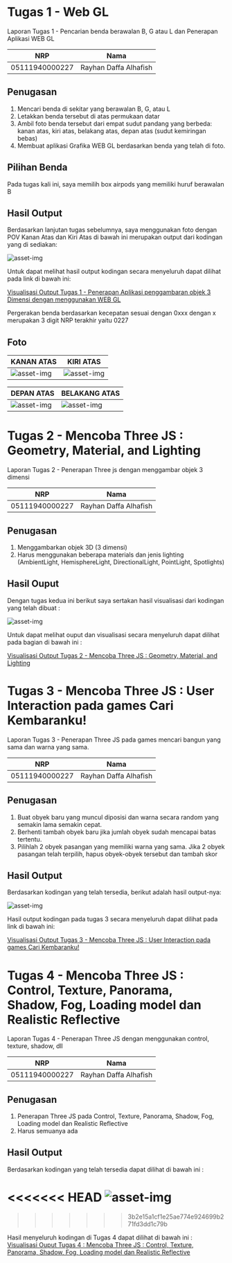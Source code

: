 # Tugas 1 - Web GL
 
Laporan Tugas 1 - Pencarian benda berawalan B, G atau L dan Penerapan Aplikasi WEB GL

NRP              | Nama
-----------------|-----------
05111940000227   | Rayhan Daffa Alhafish

## Penugasan 
1. Mencari benda di sekitar yang berawalan B, G, atau L 
2. Letakkan benda tersebut di atas permukaan datar 
3. Ambil foto benda tersebut dari empat sudut pandang yang berbeda: kanan atas, kiri atas, belakang atas, depan atas (sudut kemiringan bebas)
4. Membuat aplikasi Grafika WEB GL berdasarkan benda yang telah di foto.

## Pilihan Benda 
Pada tugas kali ini, saya memilih box airpods yang memiliki huruf berawalan B

## Hasil Output 
Berdasarkan lanjutan tugas sebelumnya, saya menggunakan foto dengan POV Kanan Atas dan Kiri Atas di bawah ini merupakan output dari kodingan yang di sediakan: <br>

   ![asset-img](https://github.com/cg2021b/tugas-1-rayhandaffa/blob/main/asset-img/output-visualisasi.gif)
   
Untuk dapat melihat hasil output kodingan secara menyeluruh dapat dilihat pada link di bawah ini: <br>

[Visualisasi Output Tugas 1 - Penerapan Aplikasi penggambaran objek 3 Dimensi dengan menggunakan WEB GL](https://cg2021b.github.io/tugas-1-rayhandaffa/task-1-grafkomb/)

Pergerakan benda berdasarkan kecepatan sesuai dengan 0xxx dengan x merupakan 3 digit NRP terakhir yaitu 0227
## Foto 
KANAN ATAS                                                                                       | KIRI ATAS
-------------------------------------------------------------------------------------------------|-----------------------------------------------------------------------
![asset-img](https://github.com/cg2021b/tugas-1-rayhandaffa/blob/main/asset-img/kanan%20atas.jpg)| ![asset-img](https://github.com/cg2021b/tugas-1-rayhandaffa/blob/main/asset-img/kiri%20atas.jpg)

DEPAN ATAS                                                                                       | BELAKANG ATAS
-------------------------------------------------------------------------------------------------|-----------
![asset-img](https://github.com/cg2021b/tugas-1-rayhandaffa/blob/main/asset-img/depan%20atas.jpg)| ![asset-img](https://github.com/cg2021b/tugas-1-rayhandaffa/blob/main/asset-img/belakang%20atas.jpg)

# Tugas 2 - Mencoba Three JS : Geometry, Material, and Lighting

Laporan Tugas 2 - Penerapan Three js dengan menggambar objek 3 dimensi 

NRP              | Nama
-----------------|-----------
05111940000227   | Rayhan Daffa Alhafish

## Penugasan 
1. Menggambarkan objek 3D (3 dimensi) 
2. Harus menggunakan beberapa materials dan jenis lighting (AmbientLight, HemisphereLight, DirectionalLight, PointLight, Spotlights) 

## Hasil Ouput 
Dengan tugas kedua ini berikut saya sertakan hasil visualisasi dari kodingan yang telah dibuat : <br>

![asset-img](https://github.com/cg2021b/tugas-1-rayhandaffa/blob/main/asset-img/output-visualisasi-mencoba-three-js.gif)

Untuk dapat melihat ouput dan visualisasi secara menyeluruh dapat dilihat pada bagian di bawah ini : <br>

[Visualisasi Output Tugas 2 - Mencoba Three JS : Geometry, Material, and Lighting](https://cg2021b.github.io/tugas-1-rayhandaffa/mencoba-three-js/)

# Tugas 3 - Mencoba Three JS : User Interaction pada games Cari Kembaranku!

Laporan Tugas 3 - Penerapan Three JS pada games mencari bangun yang sama dan warna yang sama.

NRP              | Nama
-----------------|-----------
05111940000227   | Rayhan Daffa Alhafish

## Penugasan 
1. Buat obyek baru yang muncul diposisi dan warna secara random yang semakin lama semakin cepat. 
2. Berhenti tambah obyek baru jika jumlah obyek sudah mencapai batas tertentu.
3. Pilihlah 2 obyek  pasangan yang memiliki warna yang sama. Jika 2 obyek pasangan telah terpilih, hapus obyek-obyek tersebut dan tambah skor 


## Hasil Output 
Berdasarkan kodingan yang telah tersedia, berikut adalah hasil output-nya: <br> 

![asset-img](https://github.com/cg2021b/tugas-1-rayhandaffa/blob/main/asset-img/output-visualisasi-task-3-grafkomb.gif)

Hasil output kodingan pada tugas 3 secara menyeluruh dapat dilihat pada link di bawah ini: <br>

[Visualisasi Output Tugas 3 - Mencoba Three JS : User Interaction pada games Cari Kembaranku!](https://cg2021b.github.io/tugas-1-rayhandaffa/task-3-grafkomb/)

# Tugas 4 - Mencoba Three JS : Control, Texture, Panorama, Shadow, Fog, Loading model dan Realistic Reflective 

Laporan Tugas 4 - Penerapan Three JS dengan menggunakan control, texture, shadow, dll

NRP              | Nama
-----------------|-----------
05111940000227   | Rayhan Daffa Alhafish

## Penugasan 
1. Penerapan Three JS pada Control, Texture, Panorama, Shadow, Fog, Loading model dan Realistic Reflective 
2. Harus semuanya ada 

## Hasil Output 

Berdasarkan kodingan yang telah tersedia dapat dilihat di bawah ini : <br>

<<<<<<< HEAD
![asset-img](https://github.com/cg2021b/tugas-1-rayhandaffa/blob/main/asset-img/output-visual-task-4-grafkomb.gif)
=======
>>>>>>> 3b2e15a1cf1e25ae774e924699b271fd3dd1c79b

Hasil menyeluruh kodingan di Tugas 4 dapat dilihat di bawah ini : <br> 
[Visualisasi Ouput Tugas 4 : Mencoba Three JS : Control, Texture, Panorama, Shadow, Fog, Loading model dan Realistic Reflective ](https://cg2021b.github.io/tugas-1-rayhandaffa/task-4-grafkomb/)
